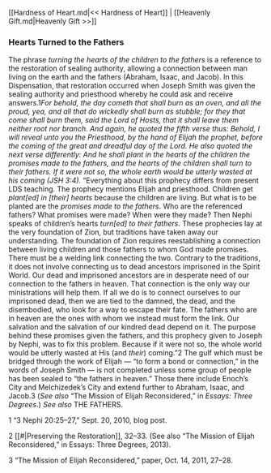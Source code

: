 [[Hardness of Heart.md|<< Hardness of Heart]]  |  [[Heavenly Gift.md|Heavenly Gift >>]]

### Hearts Turned to the Fathers
The phrase *turning the hearts of the children to the fathers* is a reference to the restoration of sealing authority, allowing a connection between man living on the earth and the fathers (Abraham, Isaac, and Jacob). In this Dispensation, that restoration occurred when Joseph Smith was given the sealing authority and priesthood whereby he could ask and receive answers.1*For behold, the day cometh that shall burn as an oven, and all the proud, yea, and all that do wickedly shall burn as stubble; for they that come shall burn them, said the Lord of Hosts, that it shall leave them neither root nor branch. And again, he quoted the fifth verse thus: Behold, I will reveal unto you the Priesthood, by the hand of Elijah the prophet, before the coming of the great and dreadful day of the Lord. He also quoted the next verse differently: And he shall plant in the hearts of the children the promises made to the fathers, and the hearts of the children shall turn to their fathers. If it were not so, the whole earth would be utterly wasted at his coming (*JSH 3:4)*.* “Everything about this prophecy differs from present LDS teaching. The prophecy mentions Elijah and priesthood. Children get *plant[ed] in [their] hearts* because the children are living. But what is to be planted are the *promises made to the fathers*. Who are the referenced fathers? What promises were made? When were they made? Then Nephi speaks of children’s hearts *turn[ed] to their fathers*. These prophecies lay at the very foundation of Zion, but traditions have taken away our understanding. The foundation of Zion requires reestablishing a connection between living children and those fathers to whom God made promises. There must be a welding link connecting the two. Contrary to the traditions, it does not involve connecting us to dead ancestors imprisoned in the Spirit World. Our dead and imprisoned ancestors are in desperate need of our connection to the fathers in heaven. That connection is the only way our ministrations will help them. If all we do is to connect ourselves to our imprisoned dead, then we are tied to the damned, the dead, and the disembodied, who look for a way to escape their fate. The fathers who are in heaven are the ones with whom we instead must form the link. Our salvation and the salvation of our kindred dead depend on it. The purpose behind these promises given the fathers, and this prophecy given to Joseph by Nephi, was to fix this problem. Because if it were not so, the whole world would be utterly wasted at His (and *their*) coming.”2 The gulf which must be bridged through the work of Elijah — “to form a bond or connection,” in the words of Joseph Smith — is not completed unless some group of people has been sealed to “the fathers in heaven.” Those there include Enoch’s City and Melchizedek’s City and extend further to Abraham, Isaac, and Jacob.3 (*See also* “The Mission of Elijah Reconsidered,” in *Essays: Three Degrees*.) *See also* THE FATHERS.



1 “3 Nephi 20:25–27,” Sept. 20, 2010, blog post.


2
[[#|Preserving the Restoration]], 32–33. (See also “The Mission of Elijah Reconsidered,” in Essays: Three Degrees, 2013).


3 “The Mission of Elijah Reconsidered,” paper, Oct. 14, 2011, 27–28.